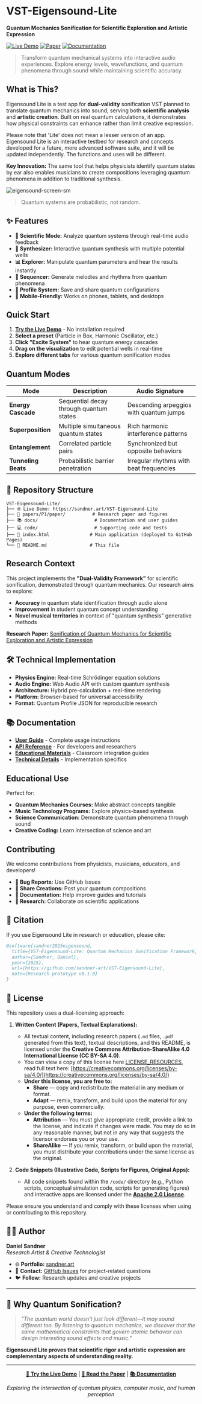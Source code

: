 # VST-Eigensound-Lite

**Quantum Mechanics Sonification for Scientific Exploration and Artistic Expression**

[![Live Demo](https://img.shields.io/badge/🎵_Live_Demo-Try_Now-blue?style=for-the-badge)](https://sandner-art.github.io/VST-Eigensound-Lite)
[![Paper](https://img.shields.io/badge/📄_Research_Paper-Read-green?style=for-the-badge)](papers/P1/paper/)
[![Documentation](https://img.shields.io/badge/📚_Docs-Guide-orange?style=for-the-badge)](docs/)

> Transform quantum mechanical systems into interactive audio experiences. Explore energy levels, wavefunctions, and quantum phenomena through sound while maintaining scientific accuracy.


## What is This?

Eigensound Lite is a test app for **dual-validity** sonification VST planned to translate quantum mechanics into sound, serving both **scientific analysis** and **artistic creation**. Built on real quantum calculations, it demonstrates how physical constraints can enhance rather than limit creative expression.

Please note that 'Lite' does not mean a lesser version of an app. Eigensound Lite is an interactive testbed for research and concepts developed for a future, more advanced software suite, and it will be updated independently. The functions and uses will be different.

**Key Innovation:** The same tool that helps physicists identify quantum states by ear also enables musicians to create compositions leveraging quantum phenomena in addition to traditional synthesis.

![eigensound-screen-sm](https://github.com/user-attachments/assets/55ffc65e-278e-4a82-ac4a-712504583327)

> Quantum systems are probabilistic, not random.

## ✨ Features

- **🔬 Scientific Mode:** Analyze quantum systems through real-time audio feedback
- **🎵 Synthesizer:** Interactive quantum synthesis with multiple potential wells  
- **📊 Explorer:** Manipulate quantum parameters and hear the results instantly
- **🎹 Sequencer:** Generate melodies and rhythms from quantum phenomena
- **💾 Profile System:** Save and share quantum configurations
- **📱 Mobile-Friendly:** Works on phones, tablets, and desktops

## Quick Start

1. **[Try the Live Demo](https://sandner-art.github.io/VST-Eigensound-Lite)** - No installation required
2. **Select a preset** (Particle in Box, Harmonic Oscillator, etc.)
3. **Click "Excite System"** to hear quantum energy cascades
4. **Drag on the visualization** to edit potential wells in real-time
5. **Explore different tabs** for various quantum sonification modes

## Quantum Modes

| Mode | Description | Audio Signature |
|------|-------------|-----------------|
| **Energy Cascade** | Sequential decay through quantum states | Descending arpeggios with quantum jumps |
| **Superposition** | Multiple simultaneous quantum states | Rich harmonic interference patterns |
| **Entanglement** | Correlated particle pairs | Synchronized but opposite behaviors |
| **Tunneling Beats** | Probabilistic barrier penetration | Irregular rhythms with beat frequencies |

## 📁 Repository Structure

```
VST-Eigensound-Lite/
├── 🌐 Live Demo: https://sandner.art/VST-Eigensound-Lite
├── 📄 papers/P1/paper/          # Research paper and figures
├── 📚 docs/                     # Documentation and user guides  
├── 💻 code/                     # Supporting code and tests
├── 🎵 index.html               # Main application (deployed to GitHub Pages)
└── 📖 README.md                # This file
```

## Research Context

This project implements the **"Dual-Validity Framework"** for scientific sonification, demonstrated through quantum mechanics. Our research aims to explore:

- **Accuracy** in quantum state identification through audio alone
- **Improvement** in student quantum concept understanding
- **Novel musical territories** in context of "quantum synthesis" generative methods

**Research Paper:** [Sonification of Quantum Mechanics for Scientific Exploration and Artistic Expression](papers/P1/paper/)

## 🛠 Technical Implementation

- **Physics Engine:** Real-time Schrödinger equation solutions
- **Audio Engine:** Web Audio API with custom quantum synthesis
- **Architecture:** Hybrid pre-calculation + real-time rendering
- **Platform:** Browser-based for universal accessibility
- **Format:** Quantum Profile JSON for reproducible research

## 📚 Documentation

- **[User Guide](docs/)** - Complete usage instructions
- **[API Reference](docs/)** - For developers and researchers  
- **[Educational Materials](docs/)** - Classroom integration guides
- **[Technical Details](papers/P1/paper/)** - Implementation specifics

## Educational Use

Perfect for:
- **Quantum Mechanics Courses:** Make abstract concepts tangible
- **Music Technology Programs:** Explore physics-based synthesis
- **Science Communication:** Demonstrate quantum phenomena through sound
- **Creative Coding:** Learn intersection of science and art

## Contributing

We welcome contributions from physicists, musicians, educators, and developers!

- **🐛 Bug Reports:** Use GitHub Issues
- **🎵 Share Creations:** Post your quantum compositions
- **📝 Documentation:** Help improve guides and tutorials
- **🔬 Research:** Collaborate on scientific applications

## 📄 Citation

If you use Eigensound Lite in research or education, please cite:

```bibtex
@software{sandner2025eigensound,
  title={VST-Eigensound-Lite: Quantum Mechanics Sonification Framework},
  author={Sandner, Daniel},
  year={2025},
  url={https://github.com/sandner-art/VST-Eigensound-Lite},
  note={Research prototype v0.1.0}
}
```

## 📄 License

This repository uses a dual-licensing approach:

1.  **Written Content (Papers, Textual Explanations):**
    *   All textual content, including research papers (`.md` files, `.pdf` generated from this text), textual descriptions, and this README, is licensed under the **Creative Commons Attribution-ShareAlike 4.0 International License (CC BY-SA 4.0)**.
    *   You can view a copy of this license here [LICENSE_RESOURCES](LICENSE_RESOURCES), read full text here: [https://creativecommons.org/licenses/by-sa/4.0/](https://creativecommons.org/licenses/by-sa/4.0/)
    *   **Under this license, you are free to:**
        *   **Share** — copy and redistribute the material in any medium or format.
        *   **Adapt** — remix, transform, and build upon the material for any purpose, even commercially.
    *   **Under the following terms:**
        *   **Attribution** — You must give appropriate credit, provide a link to the license, and indicate if changes were made. You may do so in any reasonable manner, but not in any way that suggests the licensor endorses you or your use.
        *   **ShareAlike** — If you remix, transform, or build upon the material, you must distribute your contributions under the same license as the original.

2.  **Code Snippets (Illustrative Code, Scripts for Figures, Original Apps):**
    *   All code snippets found within the `/code/` directory (e.g., Python scripts, conceptual simulation code, scripts for generating figures) and interactive apps are licensed under the [**Apache 2.0 License**](LICENSE).

Please ensure you understand and comply with these licenses when using or contributing to this repository.

## 👨‍🔬 Author

**Daniel Sandner**  
*Research Artist & Creative Technologist*

- 🌐 **Portfolio:** [sandner.art](https://sandner.art)
- 📧 **Contact:** [GitHub Issues](https://github.com/sandner-art/VST-Eigensound-Lite/issues) for project-related questions
- 🐦 **Follow:** Research updates and creative projects

---

## 🌟 Why Quantum Sonification?

> *"The quantum world doesn't just look different—it may sound different too. By listening to quantum mechanics, we discover that the same mathematical constraints that govern atomic behavior can design interesting sound effects and music."*

**Eigensound Lite proves that scientific rigor and artistic expression are complementary aspects of understanding reality.**

---

<div align="center">

**[🎵 Try the Live Demo](https://sandner-art.github.io/VST-Eigensound-Lite)** | **[📄 Read the Paper](papers/P1/paper/)** | **[📚 Documentation](docs/)**

*Exploring the intersection of quantum physics, computer music, and human perception*

</div>
